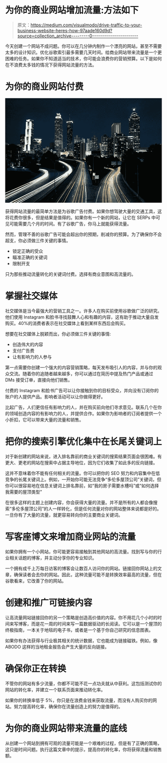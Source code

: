 # 为你的商业网站增加流量:方法如下

> 原文：<https://medium.com/visualmodo/drive-traffic-to-your-business-website-heres-how-97aade160d9d?source=collection_archive---------0----------------------->

今天创建一个网站不成问题。你可以在几分钟内制作一个漂亮的网站，甚至不需要太多的设计知识。优化谷歌索引最多需要几天时间。给商业网站带来流量是一个更困难的任务。如果你不知道适当的技术，你可能会浪费你的营销预算。以下是如何在不浪费太多钱的情况下获得网站流量的方法。

# 为你的商业网站付费

![](img/c7fe3b271ba046f48901401bead86c13.png)

获得网站流量的最简单方法是为谷歌广告付费。如果你想驾驶大量的交通工具，这将花费你很多，但是结果是值得的。如果你有一个新的网站，让它在 SERPs 中可见可能需要几个月的时间。有了谷歌广告，你马上就能获得流量。

然而，管理不善的谷歌广告可能会超出你的预期，削减你的预算。为了确保你不会超支，你必须做三件关键的事情。

*   锁定正确的受众
*   瞄准正确的关键词
*   限制开支

只为那些推动流量转化的关键词付费。选择有商业意图和高流量的。

# 掌握社交媒体

社交媒体是当今最强大的营销工具之一。许多人在购买前使用谷歌做广泛的研究。他们使用 Instagram 和脸书寻找鼓舞人心和有趣的内容，这有助于推动大量自发购买。40%的消费者表示在社交媒体上看到某样东西后会购买。

想要在社交媒体上脱颖而出，你必须做三件关键的事情:

*   创造伟大的内容
*   支付广告费
*   让有影响力的人参与

第一点需要你创建一个强大的内容营销策略，每天发布吸引人的内容，并与你的观众交流。随着你的追随者越来越多，你可以通过在简历中提及热门产品或通过 DMs 接受订单，直接向他们销售。

付费的 Instagram 和脸书广告可以让你接触到你的目标受众，并向没有订阅你的账户的人提供产品。影响者活动可以让你做得更好。

比起广告，人们更信任有影响力的人，并在购买前向他们寻求意见。联系几个在你的领域创造内容的有影响力的人，并提供合作。如果你为影响者的订阅者提供一个小折扣，它可以带来大量的流量和销售。

# 把你的搜索引擎优化集中在长尾关键词上

对于新创建的网站来说，进入排名靠前的商业关键词的搜索结果页面会很困难。有更大、更老的网站在搜索中占据主导地位，因为它们收集了如此多的反向链接。

这并不意味着你不能有任何相关的流量。你可以把你的 SEO 努力和内容集中在低竞争的长尾关键词上。例如，一开始你可能无法竞争“多伦多屋顶公司”关键词，但你可以很容易地在信息关键词上排名靠前，如“我的房子需要水槽吗”或“如何选择我需要的屋顶类型”

在很多这样的主题上创建内容，你会获得大量的流量。并不是所有的人都会像搜索“多伦多屋顶公司”的人一样转化，但是任何流量对你的网站整体来说都是好的。一旦你有了大量的流量，就更容易转向你的主要商业关键词。

# 写客座博文来增加商业网站的流量

如果你拥有一个小网站，你可能更容易接触到其他网站的高流量。找到写与你的行业相关话题的博客，并主动分享你的专业知识。

一个拥有成千上万每日访客的博客会让数百人访问你的网站。链接回你网站上的文章，确保读者会去你的网站。因此，这种流量可能不是转换效率最高的流量，但在谷歌看来，它改善了你的网站。

# 创建和推广可链接内容

让高流量网站链接回你的另一个策略是创造高价值的内容。你不用花几个小时的时间来写博客，而是花一周的时间来写一篇数据驱动的长阅读。它可以是一个屋顶的终极指南，一本关于地毯的电子书，或者是一个基于你自己研究的信息图表。

如果你有办法获得与行业极其相关的统计数据，它也能成为链接磁铁。例如，像 ABODO 这样的当地租金报告会产生大量的反向链接。

# 确保你正在转换

不管你的网站有多少流量，你都不可能不花一点功夫就从中获利。这包括测试你的网站的转化率，并建立一个联系页面来推动转化率。

如果你的转换率低于 5%，你只是在浪费金钱来获取流量，而没有人购买你的网站。努力提高转化率，确保你在流量创造上的努力是值得的。

# 为你的商业网站带来流量的底线

从创建一个网站到拥有可观的流量可能是一个艰难的过程，但是有了正确的策略，这只是时间问题。执行这篇文章中的提示，提高你的转化率，你将获得流量和销售额。